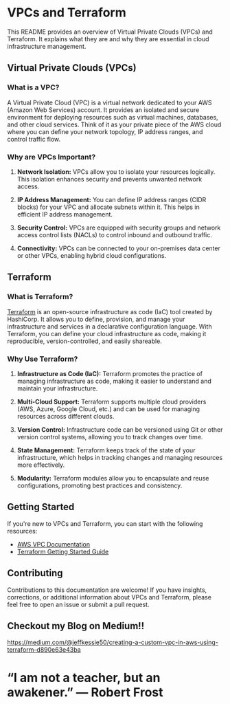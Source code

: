 # VPCs and Terraform

This README provides an overview of Virtual Private Clouds (VPCs) and Terraform. It explains what they are and why they are essential in cloud infrastructure management.

## Virtual Private Clouds (VPCs)

### What is a VPC?

A Virtual Private Cloud (VPC) is a virtual network dedicated to your AWS (Amazon Web Services) account. It provides an isolated and secure environment for deploying resources such as virtual machines, databases, and other cloud services. Think of it as your private piece of the AWS cloud where you can define your network topology, IP address ranges, and control traffic flow.

### Why are VPCs Important?

1. **Network Isolation:** VPCs allow you to isolate your resources logically. This isolation enhances security and prevents unwanted network access.

2. **IP Address Management:** You can define IP address ranges (CIDR blocks) for your VPC and allocate subnets within it. This helps in efficient IP address management.

3. **Security Control:** VPCs are equipped with security groups and network access control lists (NACLs) to control inbound and outbound traffic.

4. **Connectivity:** VPCs can be connected to your on-premises data center or other VPCs, enabling hybrid cloud configurations.

## Terraform

### What is Terraform?

[Terraform](https://www.terraform.io/) is an open-source infrastructure as code (IaC) tool created by HashiCorp. It allows you to define, provision, and manage your infrastructure and services in a declarative configuration language. With Terraform, you can define your cloud infrastructure as code, making it reproducible, version-controlled, and easily shareable.

### Why Use Terraform?

1. **Infrastructure as Code (IaC):** Terraform promotes the practice of managing infrastructure as code, making it easier to understand and maintain your infrastructure.

2. **Multi-Cloud Support:** Terraform supports multiple cloud providers (AWS, Azure, Google Cloud, etc.) and can be used for managing resources across different clouds.

3. **Version Control:** Infrastructure code can be versioned using Git or other version control systems, allowing you to track changes over time.

4. **State Management:** Terraform keeps track of the state of your infrastructure, which helps in tracking changes and managing resources more effectively.

5. **Modularity:** Terraform modules allow you to encapsulate and reuse configurations, promoting best practices and consistency.

## Getting Started

If you're new to VPCs and Terraform, you can start with the following resources:

- [AWS VPC Documentation](https://docs.aws.amazon.com/vpc/latest/userguide/what-is-amazon-vpc.html)
- [Terraform Getting Started Guide](https://learn.hashicorp.com/tutorials/terraform/aws-build)

## Contributing

Contributions to this documentation are welcome! If you have insights, corrections, or additional information about VPCs and Terraform, please feel free to open an issue or submit a pull request.

## Checkout my Blog on Medium!!

https://medium.com/@jeffkessie50/creating-a-custom-vpc-in-aws-using-terraform-d890e63e43ba

# “I am not a teacher, but an awakener.” — Robert Frost
